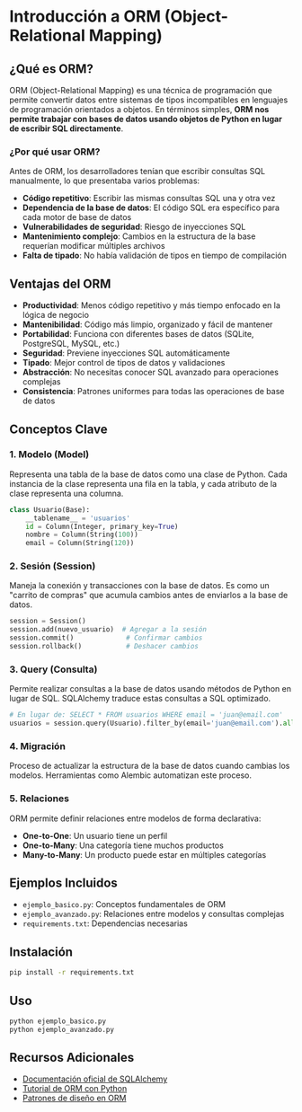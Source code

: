 # Introducción a ORM (Object-Relational Mapping)

## ¿Qué es ORM?

ORM (Object-Relational Mapping) es una técnica de programación que permite convertir datos entre sistemas de tipos incompatibles en lenguajes de programación orientados a objetos. En términos simples, **ORM nos permite trabajar con bases de datos usando objetos de Python en lugar de escribir SQL directamente**.

### ¿Por qué usar ORM?

Antes de ORM, los desarrolladores tenían que escribir consultas SQL manualmente, lo que presentaba varios problemas:

- **Código repetitivo**: Escribir las mismas consultas SQL una y otra vez
- **Dependencia de la base de datos**: El código SQL era específico para cada motor de base de datos
- **Vulnerabilidades de seguridad**: Riesgo de inyecciones SQL
- **Mantenimiento complejo**: Cambios en la estructura de la base requerían modificar múltiples archivos
- **Falta de tipado**: No había validación de tipos en tiempo de compilación

## Ventajas del ORM

- **Productividad**: Menos código repetitivo y más tiempo enfocado en la lógica de negocio
- **Mantenibilidad**: Código más limpio, organizado y fácil de mantener
- **Portabilidad**: Funciona con diferentes bases de datos (SQLite, PostgreSQL, MySQL, etc.)
- **Seguridad**: Previene inyecciones SQL automáticamente
- **Tipado**: Mejor control de tipos de datos y validaciones
- **Abstracción**: No necesitas conocer SQL avanzado para operaciones complejas
- **Consistencia**: Patrones uniformes para todas las operaciones de base de datos

## Conceptos Clave

### 1. **Modelo (Model)**
Representa una tabla de la base de datos como una clase de Python. Cada instancia de la clase representa una fila en la tabla, y cada atributo de la clase representa una columna.

```python
class Usuario(Base):
    __tablename__ = 'usuarios'
    id = Column(Integer, primary_key=True)
    nombre = Column(String(100))
    email = Column(String(120))
```

### 2. **Sesión (Session)**
Maneja la conexión y transacciones con la base de datos. Es como un "carrito de compras" que acumula cambios antes de enviarlos a la base de datos.

```python
session = Session()
session.add(nuevo_usuario)  # Agregar a la sesión
session.commit()             # Confirmar cambios
session.rollback()           # Deshacer cambios
```

### 3. **Query (Consulta)**
Permite realizar consultas a la base de datos usando métodos de Python en lugar de SQL. SQLAlchemy traduce estas consultas a SQL optimizado.

```python
# En lugar de: SELECT * FROM usuarios WHERE email = 'juan@email.com'
usuarios = session.query(Usuario).filter_by(email='juan@email.com').all()
```

### 4. **Migración**
Proceso de actualizar la estructura de la base de datos cuando cambias los modelos. Herramientas como Alembic automatizan este proceso.

### 5. **Relaciones**
ORM permite definir relaciones entre modelos de forma declarativa:

- **One-to-One**: Un usuario tiene un perfil
- **One-to-Many**: Una categoría tiene muchos productos
- **Many-to-Many**: Un producto puede estar en múltiples categorías

## Ejemplos Incluidos

- `ejemplo_basico.py`: Conceptos fundamentales de ORM
- `ejemplo_avanzado.py`: Relaciones entre modelos y consultas complejas
- `requirements.txt`: Dependencias necesarias

## Instalación

```bash
pip install -r requirements.txt
```

## Uso

```bash
python ejemplo_basico.py
python ejemplo_avanzado.py
```

## Recursos Adicionales

- [Documentación oficial de SQLAlchemy](https://docs.sqlalchemy.org/)
- [Tutorial de ORM con Python](https://realpython.com/python-sqlite-sqlalchemy/)
- [Patrones de diseño en ORM](https://martinfowler.com/eaaCatalog/)
